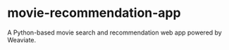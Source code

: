 # movie-recommendation-app
A Python-based movie search and recommendation web app powered by Weaviate.
